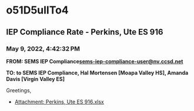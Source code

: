 # o51D5ulITo4
## IEP Compliance Rate - Perkins, Ute ES 916
### May 9, 2022, 4:42:32 PM
**FROM: SEMS IEP Compliance<sems-iep-compliance-user@nv.ccsd.net>**

**TO: to SEMS IEP Compliance, Hal Mortensen [Moapa Valley HS], Amanda Davis [Virgin Valley ES]**


Greetings,  





* [Attachment: Perkins, Ute ES 916.xlsx](o51D5ulITo4-attachment-1.xlsx)
